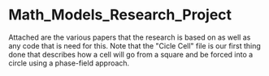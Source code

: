# Math_Models_Research_Project
Attached are the various papers that the research is based on as well as any code that is need for this. 
Note that the "Cicle Cell" file is our first thing done that describes how a cell will go from a square and be forced into a circle using a phase-field approach.
